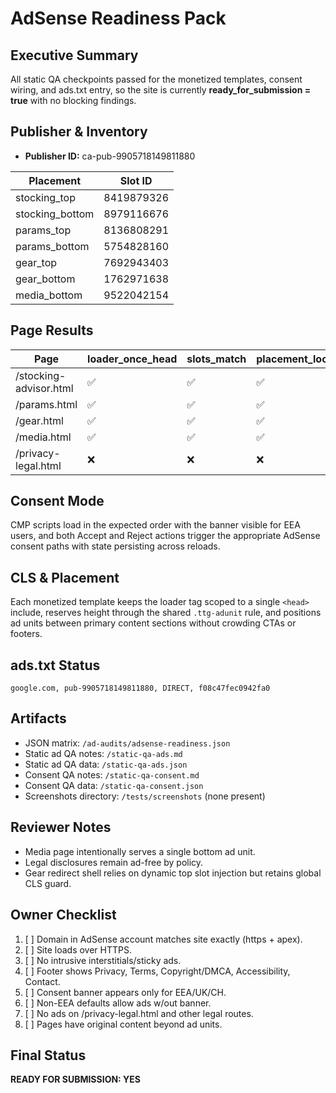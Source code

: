 # AdSense Readiness Pack

## Executive Summary
All static QA checkpoints passed for the monetized templates, consent wiring, and ads.txt entry, so the site is currently **ready_for_submission = true** with no blocking findings.

## Publisher & Inventory
- **Publisher ID:** ca-pub-9905718149811880

| Placement | Slot ID |
|-----------|---------|
| stocking_top | 8419879326 |
| stocking_bottom | 8979116676 |
| params_top | 8136808291 |
| params_bottom | 5754828160 |
| gear_top | 7692943403 |
| gear_bottom | 1762971638 |
| media_bottom | 9522042154 |

## Page Results
| Page | loader_once_head | slots_match | placement_looks_ok | cls_guard | banner_initial | accept_ads | accept_persist | reject_ads_non_personalized | reject_persist | legal_pages_adfree |
|------|------------------|-------------|---------------------|-----------|----------------|------------|----------------|-----------------------------|----------------|--------------------|
| /stocking-advisor.html | ✅ | ✅ | ✅ | ✅ | ✅ | ✅ | ✅ | ✅ | ✅ | ❌ |
| /params.html | ✅ | ✅ | ✅ | ✅ | ✅ | ✅ | ✅ | ✅ | ✅ | ❌ |
| /gear.html | ✅ | ✅ | ✅ | ✅ | ✅ | ✅ | ✅ | ✅ | ✅ | ❌ |
| /media.html | ✅ | ✅ | ✅ | ✅ | ✅ | ✅ | ✅ | ✅ | ✅ | ❌ |
| /privacy-legal.html | ❌ | ❌ | ❌ | ❌ | ✅ | ✅ | ✅ | ✅ | ✅ | ✅ |

## Consent Mode
CMP scripts load in the expected order with the banner visible for EEA users, and both Accept and Reject actions trigger the appropriate AdSense consent paths with state persisting across reloads.

## CLS & Placement
Each monetized template keeps the loader tag scoped to a single `<head>` include, reserves height through the shared `.ttg-adunit` rule, and positions ad units between primary content sections without crowding CTAs or footers.

## ads.txt Status
`google.com, pub-9905718149811880, DIRECT, f08c47fec0942fa0`

## Artifacts
- JSON matrix: `/ad-audits/adsense-readiness.json`
- Static ad QA notes: `/static-qa-ads.md`
- Static ad QA data: `/static-qa-ads.json`
- Consent QA notes: `/static-qa-consent.md`
- Consent QA data: `/static-qa-consent.json`
- Screenshots directory: `/tests/screenshots` (none present)

## Reviewer Notes
- Media page intentionally serves a single bottom ad unit.
- Legal disclosures remain ad-free by policy.
- Gear redirect shell relies on dynamic top slot injection but retains global CLS guard.

## Owner Checklist
1. [ ] Domain in AdSense account matches site exactly (https + apex).
2. [ ] Site loads over HTTPS.
3. [ ] No intrusive interstitials/sticky ads.
4. [ ] Footer shows Privacy, Terms, Copyright/DMCA, Accessibility, Contact.
5. [ ] Consent banner appears only for EEA/UK/CH.
6. [ ] Non-EEA defaults allow ads w/out banner.
7. [ ] No ads on /privacy-legal.html and other legal routes.
8. [ ] Pages have original content beyond ad units.

## Final Status
**READY FOR SUBMISSION: YES**
